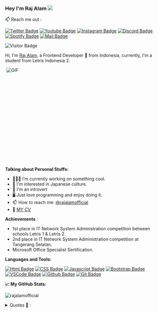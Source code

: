 

### **Hey I'm Raj Alam** <img src="https://media.giphy.com/media/hvRJCLFzcasrR4ia7z/giphy.gif" width="25px">
📫 Reach me out :

[![Twitter Badge](https://img.shields.io/badge/-@Azura044-1ca0f1?style=flat&labelColor=1ca0f1&logo=twitter&logoColor=white&link=https://twitter.com/Ipenywis)](https://twitter.com/azura044) [![Youtube Badge](https://img.shields.io/badge/-Raj_Alam-e74c3c?style=flat&labelColor=e74c3c&logo=youtube&logoColor=white)](https://www.youtube.com/channel/UCnzevUVmm5qY8RmNmUHGlog) [![Instagram Badge](https://img.shields.io/badge/-@rajalam.dev-e84393?style=flat&labelColor=e84393&logo=instagram&logoColor=white)](https://instagram.com/rajalam.dev) [![Discord Badge](https://img.shields.io/badge/-Otaku_Hangout-5865F2?style=flat&labelColor=5865F2&logo=discord&logoColor=white)](https://discord.gg/cjfFQNgu2W)
[![Spotify Badge](https://img.shields.io/badge/-Azuralam-1DB954?style=flat&labelColor=1DB954&logo=spotify&logoColor=white)](https://open.spotify.com/user/282hoo67ycjs0zlqef1asq74h?si=4Qo9YEjmRr6qs8MN7DZqzg)
[![Mail Badge](https://img.shields.io/badge/-rajalamofficial-c0392b?style=flat&labelColor=c0392b&logo=gmail&logoColor=white)](https://mail.google.com/mail/u/?authuser=rajalamofficial@gmail.com)

![Visitor Badge](https://visitor-badges.glitch.me?username=rajalamofficial&repo=https://github.com/rajalamofficial/rajalamofficial/edit/main/README.md&label=VISITOR&style=flat-square&color=%23457BFF&contentType=svg)




Hi, I'm [Raj Alam](https://rajalamofficial.github.io/), a Frontend Developer 🚀 from Indonesia, currently, I'm a student from Letris Indonesia 2.


  <img align="right" alt="GIF" src="https://github.com/abhisheknaiidu/abhisheknaiidu/blob/master/code.gif?raw=true" width="500" height="320" />

  
**Talking about Personal Stuffs:**

- 👨🏽‍💻 I’m currently working on something cool.
- 🎌 I'm interested in Japanese culture.
- 💬 I'm an introvert
- 🖥️ Just love programming and enjoy doing it.
- 📫 How to reach me: [@rajalamofficial](https://mail.google.com/mail/u/?authuser=rajalamofficial@gmail.com)
- 📝 [MY CV](https://rajalamofficial.github.io/)



**Achievements** :

  - 1st place in IT Network System Administration competition between schools Letris 1 & Letris 2.  <br>
  - 2nd place in IT Network System Administration competition at Tangerang Selatan. <br>
  - Microsoft Office Specialist Sertification.


**Languages and Tools:**  

[![Html Badge](https://img.shields.io/badge/-HTML-E34F26?style=for-the-badge&labelColor=black&logo=html5&logoColor=E34F26)](#)
[![CSS Badge](https://img.shields.io/badge/-CSS-1572B6?style=for-the-badge&labelColor=black&logo=css3&logoColor=1572B6)](#)
[![Javascript Badge](https://img.shields.io/badge/-Javascript-F0DB4F?style=for-the-badge&labelColor=black&logo=javascript&logoColor=F0DB4F)](#) 
[![Bootstrap Badge](https://img.shields.io/badge/-Bootstrap-7952B3?style=for-the-badge&labelColor=black&logo=bootstrap&logoColor=7952B3)](#)
[![VSCode Badge](https://img.shields.io/badge/-visual_studio_code-007ACC?style=for-the-badge&labelColor=black&logo=visualstudiocode&logoColor=007ACC)](#) 
[![Github Badge](https://img.shields.io/badge/-Github-181717?style=for-the-badge&labelColor=black&logo=github&logoColor)](#)
[![Git Badge](https://img.shields.io/badge/-Git-F05032?style=for-the-badge&labelColor=black&logo=git&logoColor=F05032)](#)


**📈 My GitHub Stats:**
<br>
<p align="left"> <img src="https://github-readme-stats.vercel.app/api?username=rajalamofficial&show_icons=true&theme=gotham" alt="rajalamofficial" />


<details>
<summary>Quotes 📜 : </summary>

<p align="center"> <img src="quotes.jpg" alt="rajalamofficial" />

</details>